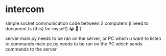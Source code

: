 # intercom
simple socket communication code between 2 computers (i need to document ts (this) for myself) :sob: :pray: )


server main.py needs to be ran on the server, or PC which u want to listen to commands
main pc.py needs to be ran on the PC which sends commands to the server
